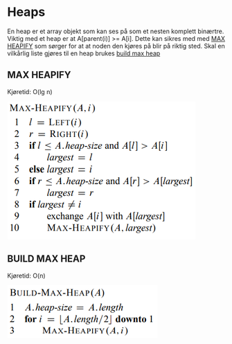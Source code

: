 # Heaps
En heap er et array objekt som kan ses på som et nesten komplett
binærtre. Viktig med et heap er at A[parent(i)] >= A[i].
Dette kan sikres med med [MAX HEAPIFY](##-MAX-HEAPIFY) som sørger for
at at noden den kjøres på blir på riktig sted.
Skal en vilkårlig liste gjøres til en heap brukes [build max heap](##-BUILD-MAX-HEAP)


## MAX HEAPIFY
Kjøretid: O(lg n)

![max_heapify](bilder/MaxHeapify.PNG)

## BUILD MAX HEAP
Kjøretid: O(n)

![build_max_heap](bilder/buildMaxHeap.PNG)